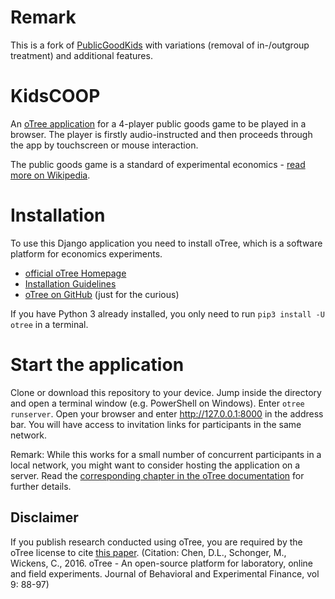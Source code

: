 # Remark
This is a fork of [PublicGoodKids](https://github.com/jo3rn/PublicGoodKids) with variations (removal of in-/outgroup treatment) and additional features.

# KidsCOOP
An [oTree application](https://otree.readthedocs.io/) for a 4-player public goods game to be played in a browser.
The player is firstly audio-instructed and then proceeds through the app by touchscreen or mouse interaction.

The public goods game is a standard of experimental economics - [read more on Wikipedia](https://en.wikipedia.org/wiki/Public_goods_game).

# Installation
To use this Django application you need to install oTree, which is a software platform for economics experiments.
- [official oTree Homepage](http://www.otree.org)
- [Installation Guidelines](https://otree.readthedocs.io/en/latest/install.html)
- [oTree on GitHub](https://github.com/oTree-org) (just for the curious)

If you have Python 3 already installed, you only need to run `pip3 install -U otree` in a terminal.

# Start the application

Clone or download this repository to your device. Jump inside the directory and open a terminal window (e.g. PowerShell on Windows). Enter `otree runserver`.
Open your browser and enter http://127.0.0.1:8000 in the address bar. You will have access to invitation links for participants in the same network.

Remark: While this works for a small number of concurrent participants in a local network, you might want to consider hosting the application on a server. Read the [corresponding chapter in the oTree documentation](https://otree.readthedocs.io/en/latest/server/intro.html) for further details.


## Disclaimer
If you publish research conducted using oTree, you are required by the oTree license to cite [this paper](http://dx.doi.org/10.1016/j.jbef.2015.12.001). (Citation: Chen, D.L., Schonger, M., Wickens, C., 2016. oTree - An open-source platform for laboratory, online and field experiments. Journal of Behavioral and Experimental Finance, vol 9: 88-97)
